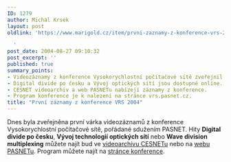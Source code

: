 ```yaml
---
ID: 1279
author: Michal Krsek
layout: post
oldlink: 'https://www.marigold.cz/item/prvni-zaznamy-z-konference-vrs-2004

  '
post_date: 2004-08-27 09:10:32
post_excerpt: ''
published: true
summary_points:
- Videozáznamy z konference Vysokorychlostní počítačové sítě zveřejnil PASNET.
- Digital divide po česku a Vývoj optických sítí jsou dostupné online.
- CESNET videoarchiv a web PASNETu nabízejí záznamy z konference.
- Program konference je k nalezení na stránce vrs.pasnet.cz.
title: "První záznamy z konference VRS 2004"
---
```


<p>
Dnes byla zveřejněna první várka videozáznamů z konference Vysokorychlostní počítačové sítě, pořádané sdužením PASNET. Hity <b>Digital divide po česku</b>, <b>Vývoj technologií optických sítí</b> nebo <b>Wave division multiplexing</b> můžete najít bud ve <a href="http://videoserver.cesnet.cz/videoarchiv.php">videoarchívu CESNETu</a> nebo na <a href="http://www.pasnet.cz/">webu PASNETu</a>. Program můžete najít na <a href="http://vrs.pasnet.cz/index.php?pushed=img2">stránce konference</a>.</p>